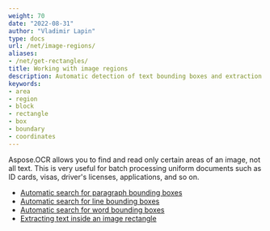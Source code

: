 ```yaml
---
weight: 70
date: "2022-08-31"
author: "Vladimir Lapin"
type: docs
url: /net/image-regions/
aliases:
- /net/get-rectangles/
title: Working with image regions
description: Automatic detection of text bounding boxes and extraction of text inside image rectangles.
keywords:
- area
- region
- block
- rectangle
- box
- boundary
- coordinates
---
```


Aspose.OCR allows you to find and read only certain areas of an image, not all text. This is very useful for batch processing uniform documents such as ID cards, visas, driver's licenses, applications, and so on.

- [Automatic search for paragraph bounding boxes](/ocr/net/image-regions-paragraph-find/)
- [Automatic search for line bounding boxes](/ocr/net/image-regions-line-find/)
- [Automatic search for word bounding boxes](/ocr/net/image-regions-word-find/)
- [Extracting text inside an image rectangle](/ocr/net/image-regions-extract/)
